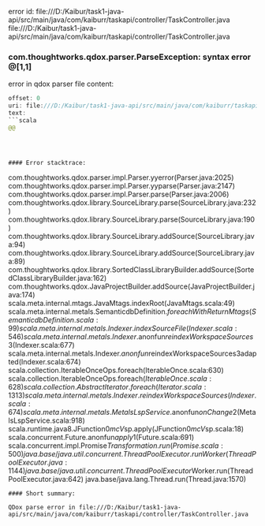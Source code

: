 error id: file:///D:/Kaibur/task1-java-api/src/main/java/com/kaiburr/taskapi/controller/TaskController.java
file:///D:/Kaibur/task1-java-api/src/main/java/com/kaiburr/taskapi/controller/TaskController.java
### com.thoughtworks.qdox.parser.ParseException: syntax error @[1,1]

error in qdox parser
file content:
```java
offset: 0
uri: file:///D:/Kaibur/task1-java-api/src/main/java/com/kaiburr/taskapi/controller/TaskController.java
text:
```scala
@@
```

```



#### Error stacktrace:

```
com.thoughtworks.qdox.parser.impl.Parser.yyerror(Parser.java:2025)
	com.thoughtworks.qdox.parser.impl.Parser.yyparse(Parser.java:2147)
	com.thoughtworks.qdox.parser.impl.Parser.parse(Parser.java:2006)
	com.thoughtworks.qdox.library.SourceLibrary.parse(SourceLibrary.java:232)
	com.thoughtworks.qdox.library.SourceLibrary.parse(SourceLibrary.java:190)
	com.thoughtworks.qdox.library.SourceLibrary.addSource(SourceLibrary.java:94)
	com.thoughtworks.qdox.library.SourceLibrary.addSource(SourceLibrary.java:89)
	com.thoughtworks.qdox.library.SortedClassLibraryBuilder.addSource(SortedClassLibraryBuilder.java:162)
	com.thoughtworks.qdox.JavaProjectBuilder.addSource(JavaProjectBuilder.java:174)
	scala.meta.internal.mtags.JavaMtags.indexRoot(JavaMtags.scala:49)
	scala.meta.internal.metals.SemanticdbDefinition$.foreachWithReturnMtags(SemanticdbDefinition.scala:99)
	scala.meta.internal.metals.Indexer.indexSourceFile(Indexer.scala:546)
	scala.meta.internal.metals.Indexer.$anonfun$reindexWorkspaceSources$3(Indexer.scala:677)
	scala.meta.internal.metals.Indexer.$anonfun$reindexWorkspaceSources$3$adapted(Indexer.scala:674)
	scala.collection.IterableOnceOps.foreach(IterableOnce.scala:630)
	scala.collection.IterableOnceOps.foreach$(IterableOnce.scala:628)
	scala.collection.AbstractIterator.foreach(Iterator.scala:1313)
	scala.meta.internal.metals.Indexer.reindexWorkspaceSources(Indexer.scala:674)
	scala.meta.internal.metals.MetalsLspService.$anonfun$onChange$2(MetalsLspService.scala:918)
	scala.runtime.java8.JFunction0$mcV$sp.apply(JFunction0$mcV$sp.scala:18)
	scala.concurrent.Future$.$anonfun$apply$1(Future.scala:691)
	scala.concurrent.impl.Promise$Transformation.run(Promise.scala:500)
	java.base/java.util.concurrent.ThreadPoolExecutor.runWorker(ThreadPoolExecutor.java:1144)
	java.base/java.util.concurrent.ThreadPoolExecutor$Worker.run(ThreadPoolExecutor.java:642)
	java.base/java.lang.Thread.run(Thread.java:1570)
```
#### Short summary: 

QDox parse error in file:///D:/Kaibur/task1-java-api/src/main/java/com/kaiburr/taskapi/controller/TaskController.java